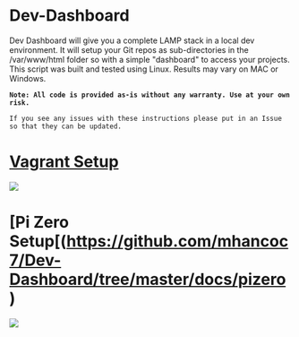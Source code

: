 # Dev-Dashboard

Dev Dashboard will give you a complete LAMP stack in a local dev environment. It will setup your Git repos as sub-directories
in the /var/www/html folder so with a simple "dashboard" to access your projects. This script was built and tested using
Linux. Results may vary on MAC or Windows.

**`Note: All code is provided as-is without any warranty. Use at your own risk.`**

`If you see any issues with these instructions please put in an Issue so that they can be updated.`

# [Vagrant Setup](https://github.com/mhancoc7/Dev-Dashboard/tree/master/docs/vagrant)

<img src="https://raw.githubusercontent.com/mhancoc7/Dev-Dashboard/master/docs/assets/vagrant-dashboard.png"/>


# [Pi Zero Setup[(https://github.com/mhancoc7/Dev-Dashboard/tree/master/docs/pizero)

<img src="https://raw.githubusercontent.com/mhancoc7/Dev-Dashboard/master/docs/assets/pizero-dashboard.png"/>

